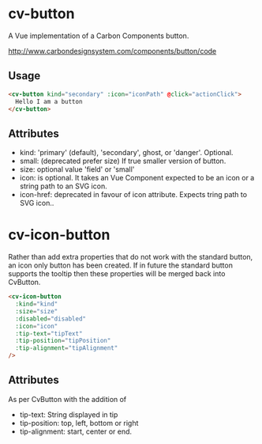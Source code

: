 # cv-button

A Vue implementation of a Carbon Components button.

http://www.carbondesignsystem.com/components/button/code

## Usage

```html
<cv-button kind="secondary" :icon="iconPath" @click="actionClick">
  Hello I am a button
</cv-button>
```

## Attributes

- kind: 'primary' (default), 'secondary', ghost, or 'danger'. Optional.
- small: (deprecated prefer size) If true smaller version of button.
- size: optional value 'field' or 'small'
- icon: is optional. It takes an Vue Component expected to be an icon or a string path to an SVG icon.
- icon-href: deprecated in favour of icon attribute. Expects tring path to SVG icon..

# cv-icon-button

Rather than add extra properties that do not work with the standard button, an icon only button has been created. If in future the standard button supports the tooltip then these properties will be merged back into CvButton.

```html
<cv-icon-button
  :kind="kind"
  :size="size"
  :disabled="disabled"
  :icon="icon"
  :tip-text="tipText"
  :tip-position="tipPosition"
  :tip-alignment="tipAlignment"
/>
```

## Attributes

As per CvButton with the addition of

- tip-text: String displayed in tip
- tip-position: top, left, bottom or right
- tip-alignment: start, center or end.
